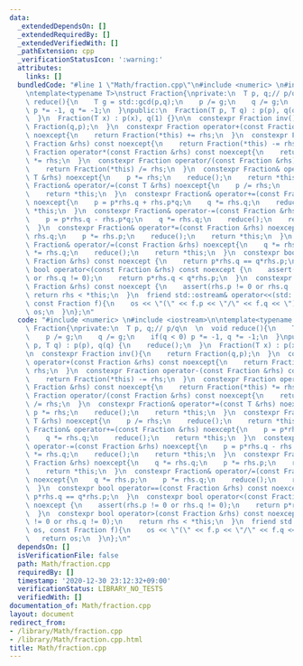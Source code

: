 ```yaml
---
data:
  _extendedDependsOn: []
  _extendedRequiredBy: []
  _extendedVerifiedWith: []
  _pathExtension: cpp
  _verificationStatusIcon: ':warning:'
  attributes:
    links: []
  bundledCode: "#line 1 \"Math/fraction.cpp\"\n#include <numeric> \n#include <iostream>\n\
    \ntemplate<typename T>\nstruct Fraction{\nprivate:\n  T p, q;// p/q\n  \n  void\
    \ reduce(){\n    T g = std::gcd(p,q);\n    p /= g;\n    q /= g;\n    if(q < 0)\
    \ p *= -1, q *= -1;\n  }\npublic:\n  Fraction(T p, T q) : p(p), q(q) {\n    reduce();\n\
    \  }\n  Fraction(T x) : p(x), q(1) {}\n\n  constexpr Fraction inv(){\n    return\
    \ Fraction(q,p);\n  }\n  constexpr Fraction operator+(const Fraction &rhs) const\
    \ noexcept{\n    return Fraction(*this) += rhs;\n  }\n  constexpr Fraction operator-(const\
    \ Fraction &rhs) const noexcept{\n    return Fraction(*this) -= rhs;\n  }\n  constexpr\
    \ Fraction operator*(const Fraction &rhs) const noexcept{\n    return Fraction(*this)\
    \ *= rhs;\n  }\n  constexpr Fraction operator/(const Fraction &rhs) const noexcept{\n\
    \    return Fraction(*this) /= rhs;\n  }\n  constexpr Fraction& operator*=(const\
    \ T &rhs) noexcept{\n    p *= rhs;\n    reduce();\n    return *this;\n  }\n  constexpr\
    \ Fraction& operator/=(const T &rhs) noexcept{\n    p /= rhs;\n    reduce();\n\
    \    return *this;\n  }\n  constexpr Fraction& operator+=(const Fraction &rhs)\
    \ noexcept{\n    p = p*rhs.q + rhs.p*q;\n    q *= rhs.q;\n    reduce();\n    return\
    \ *this;\n  }\n  constexpr Fraction& operator-=(const Fraction &rhs) noexcept{\n\
    \    p = p*rhs.q - rhs.p*q;\n    q *= rhs.q;\n    reduce();\n    return *this;\n\
    \  }\n  constexpr Fraction& operator*=(const Fraction &rhs) noexcept{\n    q *=\
    \ rhs.q;\n    p *= rhs.p;\n    reduce();\n    return *this;\n  }\n  constexpr\
    \ Fraction& operator/=(const Fraction &rhs) noexcept{\n    q *= rhs.p;\n    p\
    \ *= rhs.q;\n    reduce();\n    return *this;\n  }\n  constexpr bool operator==(const\
    \ Fraction &rhs) const noexcept {\n    return p*rhs.q == q*rhs.p;\n  }\n  constexpr\
    \ bool operator<(const Fraction &rhs) const noexcept {\n    assert(rhs.p != 0\
    \ or rhs.q != 0);\n    return p*rhs.q < q*rhs.p;\n  }\n  constexpr bool operator>(const\
    \ Fraction &rhs) const noexcept {\n    assert(rhs.p != 0 or rhs.q != 0);\n   \
    \ return rhs < *this;\n  }\n  friend std::ostream& operator<<(std::ostream& os,\
    \ const Fraction f){\n    os << \"(\" << f.p << \"/\" << f.q << \")\";\n    return\
    \ os;\n  }\n};\n"
  code: "#include <numeric> \n#include <iostream>\n\ntemplate<typename T>\nstruct\
    \ Fraction{\nprivate:\n  T p, q;// p/q\n  \n  void reduce(){\n    T g = std::gcd(p,q);\n\
    \    p /= g;\n    q /= g;\n    if(q < 0) p *= -1, q *= -1;\n  }\npublic:\n  Fraction(T\
    \ p, T q) : p(p), q(q) {\n    reduce();\n  }\n  Fraction(T x) : p(x), q(1) {}\n\
    \n  constexpr Fraction inv(){\n    return Fraction(q,p);\n  }\n  constexpr Fraction\
    \ operator+(const Fraction &rhs) const noexcept{\n    return Fraction(*this) +=\
    \ rhs;\n  }\n  constexpr Fraction operator-(const Fraction &rhs) const noexcept{\n\
    \    return Fraction(*this) -= rhs;\n  }\n  constexpr Fraction operator*(const\
    \ Fraction &rhs) const noexcept{\n    return Fraction(*this) *= rhs;\n  }\n  constexpr\
    \ Fraction operator/(const Fraction &rhs) const noexcept{\n    return Fraction(*this)\
    \ /= rhs;\n  }\n  constexpr Fraction& operator*=(const T &rhs) noexcept{\n   \
    \ p *= rhs;\n    reduce();\n    return *this;\n  }\n  constexpr Fraction& operator/=(const\
    \ T &rhs) noexcept{\n    p /= rhs;\n    reduce();\n    return *this;\n  }\n  constexpr\
    \ Fraction& operator+=(const Fraction &rhs) noexcept{\n    p = p*rhs.q + rhs.p*q;\n\
    \    q *= rhs.q;\n    reduce();\n    return *this;\n  }\n  constexpr Fraction&\
    \ operator-=(const Fraction &rhs) noexcept{\n    p = p*rhs.q - rhs.p*q;\n    q\
    \ *= rhs.q;\n    reduce();\n    return *this;\n  }\n  constexpr Fraction& operator*=(const\
    \ Fraction &rhs) noexcept{\n    q *= rhs.q;\n    p *= rhs.p;\n    reduce();\n\
    \    return *this;\n  }\n  constexpr Fraction& operator/=(const Fraction &rhs)\
    \ noexcept{\n    q *= rhs.p;\n    p *= rhs.q;\n    reduce();\n    return *this;\n\
    \  }\n  constexpr bool operator==(const Fraction &rhs) const noexcept {\n    return\
    \ p*rhs.q == q*rhs.p;\n  }\n  constexpr bool operator<(const Fraction &rhs) const\
    \ noexcept {\n    assert(rhs.p != 0 or rhs.q != 0);\n    return p*rhs.q < q*rhs.p;\n\
    \  }\n  constexpr bool operator>(const Fraction &rhs) const noexcept {\n    assert(rhs.p\
    \ != 0 or rhs.q != 0);\n    return rhs < *this;\n  }\n  friend std::ostream& operator<<(std::ostream&\
    \ os, const Fraction f){\n    os << \"(\" << f.p << \"/\" << f.q << \")\";\n \
    \   return os;\n  }\n};\n"
  dependsOn: []
  isVerificationFile: false
  path: Math/fraction.cpp
  requiredBy: []
  timestamp: '2020-12-30 23:12:32+09:00'
  verificationStatus: LIBRARY_NO_TESTS
  verifiedWith: []
documentation_of: Math/fraction.cpp
layout: document
redirect_from:
- /library/Math/fraction.cpp
- /library/Math/fraction.cpp.html
title: Math/fraction.cpp
---
```

